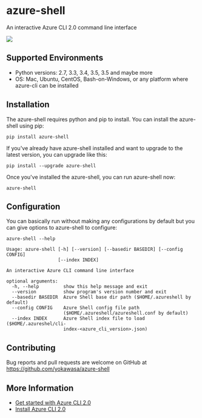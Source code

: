 # azure-shell 

An interactive Azure CLI 2.0 command line interface

![]((https://github.com/yokawasa/azure-shell/raw/master/img/azure-shell-console.gif)) 

## Supported Environments

* Python versions: 2.7, 3.3, 3.4, 3.5, 3.5 and maybe more
* OS: Mac, Ubuntu, CentOS, Bash-on-Windows, or any platform where azure-cli can be installed

## Installation

The azure-shell requires python and pip to install. You can install the azure-shell using pip:

```
pip install azure-shell
```

If you've already have azure-shell installed and want to upgrade to the latest version, you can upgrade like this:

```
pip install --upgrade azure-shell
```

Once you've installed the azure-shell, you can run azure-shell now:

```
azure-shell
```

## Configuration

You can basically run without making any configurations by default but you can give options to azure-shell to configure:

```
azure-shell --help

Usage: azure-shell [-h] [--version] [--basedir BASEDIR] [--config CONFIG]
                   [--index INDEX]

An interactive Azure CLI command line interface

optional arguments:
  -h, --help         show this help message and exit
  --version          show program's version number and exit
  --basedir BASEDIR  Azure Shell base dir path ($HOME/.azureshell by default)
  --config CONFIG    Azure Shell config file path
                     ($HOME/.azureshell/azureshell.conf by default)
  --index INDEX      Azure Shell index file to load ($HOME/.azureshel/cli-
                     index-<azure_cli_version>.json)
```


## Contributing

Bug reports and pull requests are welcome on GitHub at https://github.com/yokawasa/azure-shell

## More Information

* [Get started with Azure CLI 2.0](https://docs.microsoft.com/en-us/cli/azure/get-started-with-azure-cli)
* [Install Azure CLI 2.0](https://docs.microsoft.com/en-us/cli/azure/install-azure-cli)

